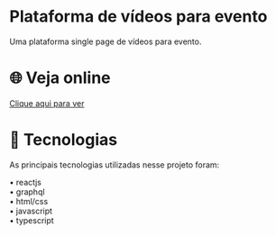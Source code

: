 # Plataforma de vídeos para evento
Uma plataforma single page de vídeos para evento.
<br>
# 🌐 Veja online
<a href="https://ignite-lab-react-navy.vercel.app/" target="_blank">Clique aqui para ver</a>
<br>
# 🚀 Tecnologias
As principais tecnologias utilizadas nesse projeto foram:

• reactjs <br>
• graphql <br>
• html/css <br>
• javascript <br>
• typescript 




